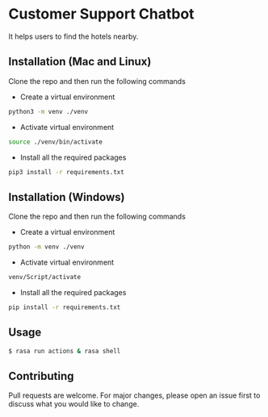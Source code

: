 # Customer Support Chatbot
It helps users to find the hotels nearby.

## Installation (Mac and Linux)

Clone the repo and then run the following commands

- Create a virtual environment
```bash
python3 -m venv ./venv
```
- Activate virtual environment
```bash
source ./venv/bin/activate
```
- Install all the required packages
```bash
pip3 install -r requirements.txt
```

## Installation (Windows)

Clone the repo and then run the following commands

- Create a virtual environment
```bash
python -m venv ./venv
```
- Activate virtual environment
```bash
venv/Script/activate
```
- Install all the required packages
```bash
pip install -r requirements.txt
```


## Usage

```bash
$ rasa run actions & rasa shell
```

## Contributing
Pull requests are welcome. For major changes, please open an issue first to discuss what you would like to change.


